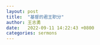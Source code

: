 ```yaml
---
layout: post
title:  "基督的君王职分"
author: 王志勇
date:   2022-09-11 14:22:43 +0800
categories: sermons
---
```


